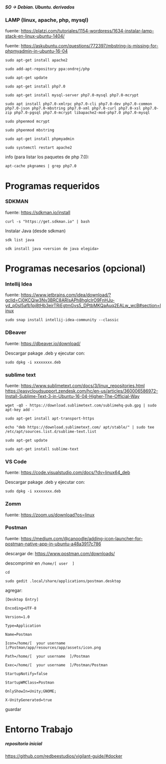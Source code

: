 ##### SO -> Debian. Ubuntu. derivados
### LAMP (linux, apache, php, mysql)
fuente: https://platzi.com/tutoriales/1154-wordpress/1634-instalar-lamp-stack-en-linux-ubuntu-1404/

fuente: https://askubuntu.com/questions/772397/mbstring-is-missing-for-phpmyadmin-in-ubuntu-16-04

`sudo apt-get install apache2 `


`sudo add-apt-repository ppa:ondrej/php `

`sudo apt-get update `

`sudo apt-get install php7.0 `

`sudo apt-get install mysql-server php7.0-mysql php7.0-mcrypt`

`sudo apt install php7.0-xmlrpc php7.0-cli php7.0-dev php7.0-common php7.0-json php7.0-mbstring php7.0-xml php7.0-curl php7.0-xsl php7.0-zip php7.0-pgsql php7.0-mcrypt libapache2-mod-php7.0 php7.0-mysql `


`sudo phpenmod mcrypt`

`sudo phpenmod mbstring`

`sudo apt-get install phpmyadmin`

`sudo systemctl restart apache2`

info (para listar los paquetes de php 7.0):

`apt-cache pkgnames | grep php7.0`


# Programas requeridos

### **SDKMAN**
fuente: https://sdkman.io/install

`curl -s "https://get.sdkman.io" | bash` 

Instalar Java (desde sdkman)

`sdk list java`

`sdk install java <version de java elegida>`

# Programas necesarios (opcional)

### **Intellij Idea**
fuente: https://www.jetbrains.com/idea/download/?gclid=Cj0KCQjw3Nv3BRC8ARIsAPh8hgIcIrO9FnHJu-yd_p0sI5afb1pj8tHb3eirTRiEgtmGvs5_DPtbMKQaAuq2EALw_wcB#section=linux
              
`sudo snap install intellij-idea-community --classic`   
    
### **DBeaver**
fuente: https://dbeaver.io/download/

Descargar pakage .deb y ejecutar con:

`sudo dpkg -i xxxxxxxx.deb`

### **sublime text** 
fuente: https://www.sublimetext.com/docs/3/linux_repositories.html
https://easycloudsupport.zendesk.com/hc/en-us/articles/360006586972-Install-Sublime-Text-3-in-Ubuntu-16-04-Higher-The-Official-Way

`wget -qO - https://download.sublimetext.com/sublimehq-pub.gpg | sudo apt-key add -`

`sudo apt-get install apt-transport-https`

`echo "deb https://download.sublimetext.com/ apt/stable/" | sudo tee /etc/apt/sources.list.d/sublime-text.list`

`sudo apt-get update`

`sudo apt-get install sublime-text`

### **VS Code**
fuente: https://code.visualstudio.com/docs/?dv=linux64_deb

Descargar pakage .deb y ejecutar con:

`sudo dpkg -i xxxxxxxx.deb`

### **Zomm**
fuente: https://zoom.us/download?os=linux

### Postman
fuente: https://medium.com/@canoodle/adding-icon-launcher-for-postman-native-app-in-ubuntu-a48a3917c786

descargar de: https://www.postman.com/downloads/

descomprimir en  `/home/[ user  ]`

`cd `

`sudo gedit .local/share/applications/postman.desktop`

 agregar:
~~~
[Desktop Entry]

Encoding=UTF-8

Version=1.0

Type=Application

Name=Postman

Icon=/home/[  your username  ]/Postman/app/resources/app/assets/icon.png

Path=/home/[  your username  ]/Postman

Exec=/home/[  your username  ]/Postman/Postman

StartupNotify=false

StartupWMClass=Postman

OnlyShowIn=Unity;GNOME;

X-UnityGenerated=true
~~~


guardar
 

# Entorno Trabajo
##### repositorio inicial
https://github.com/redbeestudios/vigilant-guide/#docker


